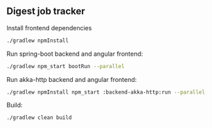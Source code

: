 Digest job tracker
------------------

Install frontend dependencies

```bash
./gradlew npmInstall
```

Run spring-boot backend and angular frontend:

```bash
./gradlew npm_start bootRun --parallel

```

Run akka-http backend and angular frontend:
```bash
./gradlew npmInstall npm_start :backend-akka-http:run --parallel
```

Build:

```bash
./gradlew clean build
```
